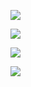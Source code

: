 

![](/../../../../github/github-stats/master/generated/overview.svg#gh-dark-mode-only)

![](https://raw.githubusercontent.com/ensnared/github-stats/master/generated/languages.svg#gh-dark-mode-only)

![](https://raw.githubusercontent.com/ensnared/github-stats/master/generated/overview.svg#gh-light-mode-only)

![](https://raw.githubusercontent.com/ensnared/github-stats/master/generated/languages.svg#gh-light-mode-only)
